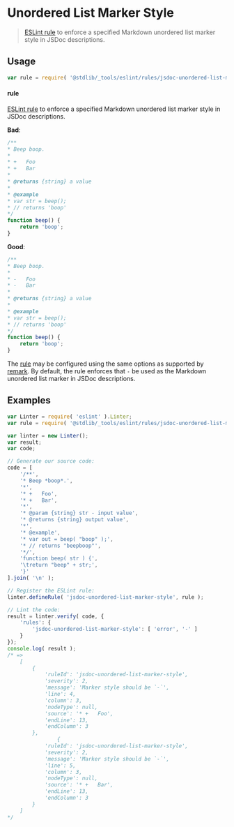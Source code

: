 # Unordered List Marker Style

> [ESLint rule][eslint-rules] to enforce a specified Markdown unordered list marker style in JSDoc descriptions.

<section class="intro">

</section>

<!-- /.intro -->

<section class="usage">

## Usage

```javascript
var rule = require( '@stdlib/_tools/eslint/rules/jsdoc-unordered-list-marker-style' );
```

#### rule

[ESLint rule][eslint-rules] to enforce a specified Markdown unordered list marker style in JSDoc descriptions.

**Bad**:

<!-- eslint-disable stdlib/jsdoc-unordered-list-marker-style, stdlib/jsdoc-markdown-remark -->

```javascript
/**
* Beep boop.
*
* +   Foo
* +   Bar
*
* @returns {string} a value
*
* @example
* var str = beep();
* // returns 'boop'
*/
function beep() {
    return 'boop';
}
```

**Good**:

```javascript
/**
* Beep boop.
*
* -   Foo
* -   Bar
*
* @returns {string} a value
*
* @example
* var str = beep();
* // returns 'boop'
*/
function beep() {
    return 'boop';
}
```

The [rule][eslint-rules] may be configured using the same options as supported by [remark][remark-lint-unordered-list-marker-style]. By default, the rule enforces that `-` be used as the Markdown unordered list marker in JSDoc descriptions.

</section>

<!-- /.usage -->

<section class="examples">

## Examples

<!-- eslint no-undef: "error" -->

```javascript
var Linter = require( 'eslint' ).Linter;
var rule = require( '@stdlib/_tools/eslint/rules/jsdoc-unordered-list-marker-style' );

var linter = new Linter();
var result;
var code;

// Generate our source code:
code = [
    '/**',
    '* Beep *boop*.',
    '*',
    '* +   Foo',
    '* +   Bar',
    '*',
    '* @param {string} str - input value',
    '* @returns {string} output value',
    '*',
    '* @example',
    '* var out = beep( "boop" );',
    '* // returns "beepboop"',
    '*/',
    'function beep( str ) {',
    '\treturn "beep" + str;',
    '}'
].join( '\n' );

// Register the ESLint rule:
linter.defineRule( 'jsdoc-unordered-list-marker-style', rule );

// Lint the code:
result = linter.verify( code, {
    'rules': {
        'jsdoc-unordered-list-marker-style': [ 'error', '-' ]
    }
});
console.log( result );
/* =>
    [
        {
            'ruleId': 'jsdoc-unordered-list-marker-style',
            'severity': 2,
            'message': 'Marker style should be `-`',
            'line': 4,
            'column': 3,
            'nodeType': null,
            'source': '* +   Foo',
            'endLine': 13,
            'endColumn': 3
        },
                {
            'ruleId': 'jsdoc-unordered-list-marker-style',
            'severity': 2,
            'message': 'Marker style should be `-`',
            'line': 5,
            'column': 3,
            'nodeType': null,
            'source': '* +   Bar',
            'endLine': 13,
            'endColumn': 3
        }
    ]
*/
```

</section>

<!-- /.examples -->

<section class="links">

[eslint-rules]: https://eslint.org/docs/developer-guide/working-with-rules

[remark-lint-unordered-list-marker-style]: https://github.com/remarkjs/remark-lint/tree/19150d94f89f7a0d94d083417890236d11839641/packages/remark-lint-unordered-list-marker-style

</section>

<!-- /.links -->

